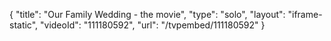 {
    "title": "Our Family Wedding - the movie",
    "type": "solo",
    "layout": "iframe-static",
    "videoId": "111180592",
    "url": "\/tvpembed\/111180592"
}